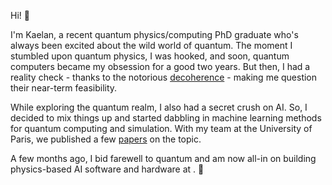 Hi! :wave:

I'm Kaelan, a recent quantum physics/computing PhD graduate who's always been excited about the wild world of quantum. The moment I stumbled upon quantum physics, I was hooked, and soon, quantum computers became my obsession for a good two years. But then, I had a reality check - thanks to the notorious [decoherence](https://en.wikipedia.org/wiki/Quantum_decoherence) - making me question their near-term feasibility.

While exploring the quantum realm, I also had a secret crush on AI. So, I decided to mix things up and started dabbling in machine learning methods for quantum computing and simulation. With my team at the University of Paris, we published a few [papers](https://scholar.google.com/citations?user=iM2qRCkAAAAJ) on the topic.

A few months ago, I bid farewell to quantum and am now all-in on building physics-based AI software and hardware at . 🚀
